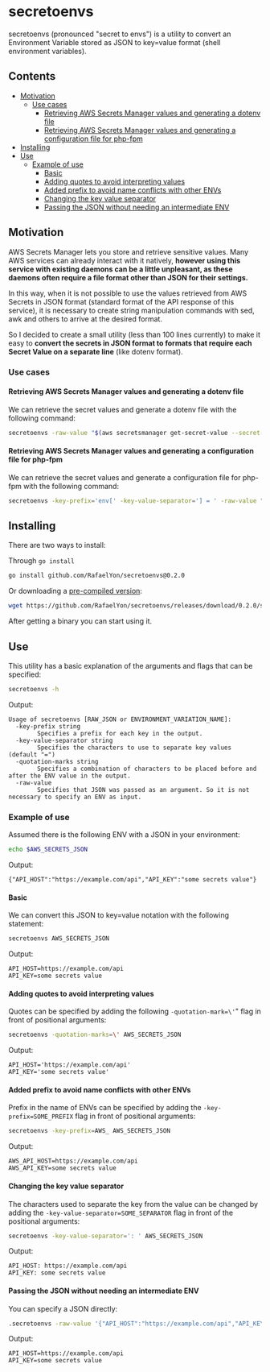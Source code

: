 # secretoenvs
secretoenvs (pronounced "secret to envs") is a utility to convert an Environment Variable stored as JSON to key=value format (shell environment variables).

## Contents
 - [Motivation](#motivation)
    - [Use cases](#use-cases)
      - [Retrieving AWS Secrets Manager values and generating a dotenv file](#retrieving-aws-secrets-manager-values-and-generating-a-dotenv-file)
      - [Retrieving AWS Secrets Manager values and generating a configuration file for php-fpm](#retrieving-aws-secrets-manager-values-and-generating-a-configuration-file-for-php-fpm)
 - [Installing](#installing)
 - [Use](#use)
    - [Example of use](#example-of-use)
        - [Basic](#basic)
        - [Adding quotes to avoid interpreting values](#adding-quotes-to-avoid-interpreting-values)
        - [Added prefix to avoid name conflicts with other ENVs](#added-prefix-to-avoid-name-conflicts-with-other-envs)
        - [Changing the key value separator](#changing-the-key-value-separator)
        - [Passing the JSON without needing an intermediate ENV](#passing-the-json-without-needing-an-intermediate-env)

## Motivation
AWS Secrets Manager lets you store and retrieve sensitive values. Many AWS services can already interact with it natively, **however using this service with existing daemons can be a little unpleasant, as these daemons often require a file format other than JSON for their settings.**

In this way, when it is not possible to use the values retrieved from AWS Secrets in JSON format (standard format of the API response of this service), it is necessary to create string manipulation commands with sed, awk and others to arrive at the desired format.

So I decided to create a small utility (less than 100 lines currently) to make it easy to **convert the secrets in JSON format to formats that require each Secret Value on a separate line** (like dotenv format).

### Use cases

#### Retrieving AWS Secrets Manager values and generating a dotenv file

We can retrieve the secret values and generate a dotenv file with the following command:
```sh
secretoenvs -raw-value "$(aws secretsmanager get-secret-value --secret-id arn:aws:secretsmanager:{region}:{account_id}:secret:{secret_id} | jq '.SecretString | fromjson')" > .env
```

#### Retrieving AWS Secrets Manager values and generating a configuration file for php-fpm

We can retrieve the secret values and generate a configuration file for php-fpm with the following command:
```sh
secretoenvs -key-prefix='env[' -key-value-separator='] = ' -raw-value "$(aws secretsmanager get-secret-value --secret-id arn:aws:secretsmanager:{region}:{account_id}:secret:{secret_id} | jq '.SecretString | fromjson')" > /usr/local/etc/php-fpm.d/secrets.conf
```

## Installing
There are two ways to install:

Through `go install`
```sh
go install github.com/RafaelYon/secretoenvs@0.2.0
```

Or downloading a [pre-compiled version](https://github.com/RafaelYon/secretoenvs/releases/tag/0.1.0):
```sh
wget https://github.com/RafaelYon/secretoenvs/releases/download/0.2.0/secretoenvs_linux_amd64 -O ~/bin/secretoenvs
```

After getting a binary you can start using it.

## Use
This utility has a basic explanation of the arguments and flags that can be specified:

```sh
secretoenvs -h
```
Output:
```
Usage of secretoenvs [RAW_JSON or ENVIRONMENT_VARIATION_NAME]:
  -key-prefix string
        Specifies a prefix for each key in the output.
  -key-value-separator string
        Specifies the characters to use to separate key values (default "=")
  -quotation-marks string
        Specifies a combination of characters to be placed before and after the ENV value in the output.
  -raw-value
        Specifies that JSON was passed as an argument. So it is not necessary to specify an ENV as input.
```

### Example of use
Assumed there is the following ENV with a JSON in your environment:
```sh
echo $AWS_SECRETS_JSON
```
Output:
```
{"API_HOST":"https://example.com/api","API_KEY":"some secrets value"}
```

#### Basic
We can convert this JSON to key=value notation with the following statement:
```sh
secretoenvs AWS_SECRETS_JSON
```
Output:
```
API_HOST=https://example.com/api
API_KEY=some secrets value
```

#### Adding quotes to avoid interpreting values
Quotes can be specified by adding the following `-quotation-mark=\'`" flag in front of positional arguments:
```sh
secretoenvs -quotation-marks=\' AWS_SECRETS_JSON
```
Output:
```
API_HOST='https://example.com/api'
API_KEY='some secrets value'
```

#### Added prefix to avoid name conflicts with other ENVs
Prefix in the name of ENVs can be specified by adding the `-key-prefix=SOME_PREFIX` flag in front of positional arguments:
```sh
secretoenvs -key-prefix=AWS_ AWS_SECRETS_JSON
```
Output:
```
AWS_API_HOST=https://example.com/api
AWS_API_KEY=some secrets value
```

#### Changing the key value separator
The characters used to separate the key from the value can be changed by adding the `-key-value-separator=SOME_SEPARATOR` flag in front of the positional arguments:
```sh
secretoenvs -key-value-separator=': ' AWS_SECRETS_JSON
```
Output:
```
API_HOST: https://example.com/api
API_KEY: some secrets value
```

#### Passing the JSON without needing an intermediate ENV
You can specify a JSON directly:
```sh
.secretoenvs -raw-value '{"API_HOST":"https://example.com/api","API_KEY":"some secrets value"}'
```
Output:
```
API_HOST=https://example.com/api
API_KEY=some secrets value
```
